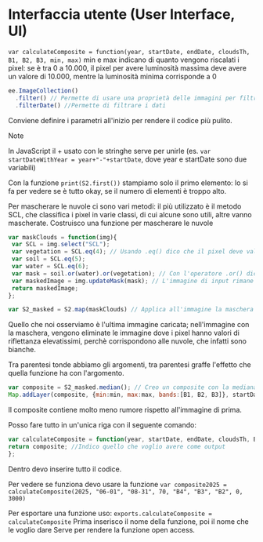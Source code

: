 # Interfaccia utente (User Interface, UI)
```var calculateComposite = function(year, startDate, endDate, cloudsTh, B1, B2, B3, min, max)```
min e max indicano di quanto vengono riscalati i pixel: se è tra 0 a 10.000, il pixel per avere luminosità massima deve avere un valore di 10.000, mentre la luminosità minima corrisponde a 0

```js
ee.ImageCollection()
  .filter() // Permette di usare una proprietà delle immagini per filtrare (es. ```'CLOUDY_PIXEL_PERCENTAGE'```)
  .filterDate() //Permette di filtrare i dati
```

Conviene definire i parametri all'inizio per rendere il codice più pulito.

> [!NOTE]
>
> In JavaScript il + usato con le stringhe serve per unirle (es. ```var startDateWithYear = year+"-"+startDate```, dove year e startDate sono due variabili)

Con la funzione ```print(S2.first())``` stampiamo solo il primo elemento: lo si fa per vedere se è tutto okay, se il numero di elementi è troppo alto.

Per mascherare le nuvole ci sono vari metodi: il più utilizzato è il metodo SCL, che classifica i pixel in varie classi, di cui alcune sono utili, altre vanno mascherate.
Costruisco una funzione per mascherare le nuvole
```js
var maskClouds = function(img){
 var SCL = img.select("SCL");
 var vegetation = SCL.eq(4); // Usando .eq() dico che il pixel deve valere 1 se è di classe 4, 0 in tutti gli altri casi
 var soil = SCL.eq(5);
 var water = SCL.eq(6);
 var mask = soil.or(water).or(vegetation); // Con l'operatore .or() dico che il pixel deve valere 1 se è vegetazione o acqua e 0 in tutti gli altri casi
 var maskedImage = img.updateMask(mask); // L'immagine di input rimane inalterata se i pixel valgono 1, mentre è cancellata se vale 0
 return maskedImage;
};
```

```js
var S2_masked = S2.map(maskClouds) // Applica all'immagine la maschera creata sopra
```
Quello che noi osserviamo è l'ultima immagine caricata; nell'immagine con la maschera, vengono eliminate le immagine dove i pixel hanno valori di riflettanza elevatissimi, perchè corrispondono alle nuvole, che infatti sono bianche.

Tra parentesi tonde abbiamo gli argomenti, tra parentesi graffe l'effetto che quella funzione ha con l'argomento.

```js
var composite = S2_masked.median(); // Creo un composite con la mediana
Map.addLayer(composite, {min:min, max:max, bands:[B1, B2, B3]}, startDateWithYear+"/"+endDateWithYear+"_"+B1+"-"+B2+"-"+B3); // La stringa finale mi permette di dare un nome composto al layer
```
Il composite contiene molto meno rumore rispetto all'immagine di prima.

Posso fare tutto in un'unica riga con il seguente comando:
```js
var calculateComposite = function(year, startDate, endDate, cloudsTh, B1, B2, B3, min, max){
return composite; //Indico quello che voglio avere come output
};
```
Dentro devo inserire tutto il codice.

Per vedere se funziona devo usare la funzione ```var composite2025 = calculateComposite(2025, "06-01", "08-31", 70, "B4", "B3", "B2", 0, 3000)```

Per esportare una funzione uso: ```exports.calculateComposite = calculateComposite```
Prima inserisco il nome della funzione, poi il nome che le voglio dare
Serve per rendere la funzione open access.
